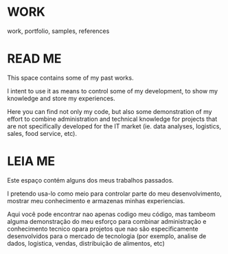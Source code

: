 # WORK
work, portfolio, samples, references

READ ME
==============================

This space contains some of my past works.

I intent to use it as means to control some of my development, to show my knowledge and store my experiences.

Here you can find not only my code, but also some demonstration of my effort to combine administration and technical knowledge for projects that are not specifically developed for the IT market (ie. data analyses, logistics, sales, food service, etc). 




LEIA ME
==============================

Este espaço contém alguns dos meus trabalhos passados.

I pretendo usa-lo como meio para controlar parte do meu desenvolvimento, mostrar meu conhecimento e armazenas minhas experiencias.

Aqui você pode encontrar nao apenas codigo meu código, mas tambeom alguma demonstração do meu esforço para combinar administração e conhecimento tecnico opara projetos que nao são especificamente desenvolvidos para o mercado de tecnologia (por exemplo, analise de dados, logistica, vendas, distribuição de alimentos, etc)
